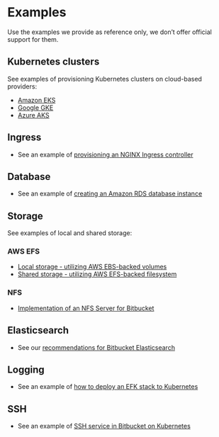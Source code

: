 # Examples 

Use the examples we provide as reference only, we don’t offer official support for them. 

## Kubernetes clusters 
See examples of provisioning Kubernetes clusters on cloud-based providers:
   
  * [Amazon EKS](cluster/EKS_SETUP.md) 
  * [Google GKE](cluster/GKE_SETUP.md)
  * [Azure AKS](cluster/AKS_SETUP.md)

## Ingress
* See an example of [provisioning an NGINX Ingress controller](ingress/INGRESS_NGINX.md)

## Database
* See an example of [creating an Amazon RDS database instance](database/AMAZON_RDS.md)

## Storage
See examples of local and shared storage:

### AWS EFS
   
* [Local storage - utilizing AWS EBS-backed volumes](storage/aws/LOCAL_STORAGE.md)
* [Shared storage - utilizing AWS EFS-backed filesystem](storage/aws/SHARED_STORAGE.md)

### NFS

* [Implementation of an NFS Server for Bitbucket](storage/nfs/NFS.md)

## Elasticsearch

* See our [recommendations for Bitbucket Elasticsearch](elasticsearch/BITBUCKET_ELASTICSEARCH.md)

## Logging
* See an example of [how to deploy an EFK stack to Kubernetes](logging/efk/EFK.md)

## SSH
* See an example of [SSH service in Bitbucket on Kubernetes](ssh/SSH_BITBUCKET.md)





